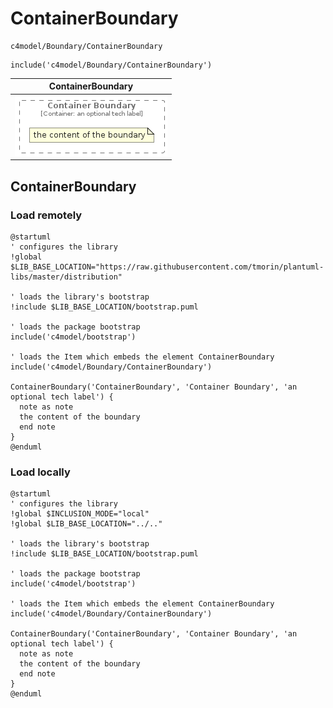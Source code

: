 # ContainerBoundary


```text
c4model/Boundary/ContainerBoundary
```

```text
include('c4model/Boundary/ContainerBoundary')
```



| ContainerBoundary |
| :---: |
| ![illustration for ContainerBoundary](../../c4model/Boundary/ContainerBoundary.Local.png) |




## ContainerBoundary

### Load remotely
```plantuml
@startuml
' configures the library
!global $LIB_BASE_LOCATION="https://raw.githubusercontent.com/tmorin/plantuml-libs/master/distribution"

' loads the library's bootstrap
!include $LIB_BASE_LOCATION/bootstrap.puml

' loads the package bootstrap
include('c4model/bootstrap')

' loads the Item which embeds the element ContainerBoundary
include('c4model/Boundary/ContainerBoundary')

ContainerBoundary('ContainerBoundary', 'Container Boundary', 'an optional tech label') {
  note as note
  the content of the boundary
  end note
}
@enduml
```

### Load locally
```plantuml
@startuml
' configures the library
!global $INCLUSION_MODE="local"
!global $LIB_BASE_LOCATION="../.."

' loads the library's bootstrap
!include $LIB_BASE_LOCATION/bootstrap.puml

' loads the package bootstrap
include('c4model/bootstrap')

' loads the Item which embeds the element ContainerBoundary
include('c4model/Boundary/ContainerBoundary')

ContainerBoundary('ContainerBoundary', 'Container Boundary', 'an optional tech label') {
  note as note
  the content of the boundary
  end note
}
@enduml
```

